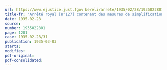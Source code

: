 ```yaml
---
url: https://www.ejustice.just.fgov.be/eli/arrete/1935/02/28/1935022801/justel
title-fr: "Arrêté royal [n°127] contenant des mesures de simplification et des mesures préventives de la fraude en matière de droits de timbre et de taxes assimilées au timbre"
date: 1935-02-28
source:
number: 1935022801
page: 1281
case: 1935-02-28/31
publication: 1935-03-03
starts:
modifies:
pdf-original:
pdf-consolidated:
---
```


